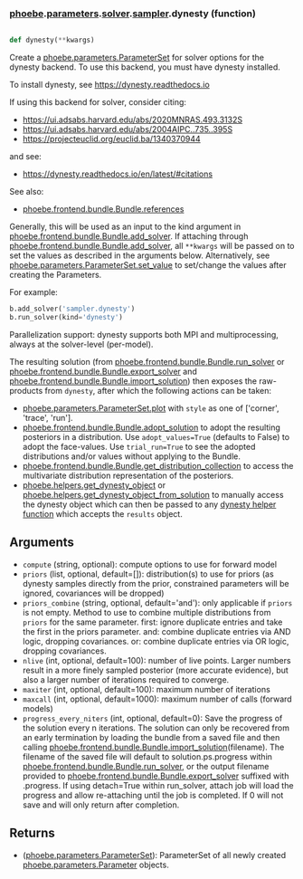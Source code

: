 ### [phoebe](phoebe.md).[parameters](phoebe.parameters.md).[solver](phoebe.parameters.solver.md).[sampler](phoebe.parameters.solver.sampler.md).dynesty (function)


```py

def dynesty(**kwargs)

```



Create a [phoebe.parameters.ParameterSet](phoebe.parameters.ParameterSet.md) for solver options for the
dynesty backend.  To use this backend, you must have dynesty installed.

To install dynesty, see https://dynesty.readthedocs.io

If using this backend for solver, consider citing:
* https://ui.adsabs.harvard.edu/abs/2020MNRAS.493.3132S
* https://ui.adsabs.harvard.edu/abs/2004AIPC..735..395S
* https://projecteuclid.org/euclid.ba/1340370944

and see:
* https://dynesty.readthedocs.io/en/latest/#citations

See also:
* [phoebe.frontend.bundle.Bundle.references](phoebe.frontend.bundle.Bundle.references.md)

Generally, this will be used as an input to the kind argument in
[phoebe.frontend.bundle.Bundle.add_solver](phoebe.frontend.bundle.Bundle.add_solver.md).  If attaching through
[phoebe.frontend.bundle.Bundle.add_solver](phoebe.frontend.bundle.Bundle.add_solver.md), all `**kwargs` will be
passed on to set the values as described in the arguments below.  Alternatively,
see [phoebe.parameters.ParameterSet.set_value](phoebe.parameters.ParameterSet.set_value.md) to set/change the values
after creating the Parameters.

For example:

```py
b.add_solver('sampler.dynesty')
b.run_solver(kind='dynesty')
```

Parallelization support: dynesty supports both MPI and multiprocessing, always
at the solver-level (per-model).

The resulting solution (from [phoebe.frontend.bundle.Bundle.run_solver](phoebe.frontend.bundle.Bundle.run_solver.md) or
[phoebe.frontend.bundle.Bundle.export_solver](phoebe.frontend.bundle.Bundle.export_solver.md) and [phoebe.frontend.bundle.Bundle.import_solution](phoebe.frontend.bundle.Bundle.import_solution.md))
then exposes the raw-products from `dynesty`, after which the following
actions can be taken:

* [phoebe.parameters.ParameterSet.plot](phoebe.parameters.ParameterSet.plot.md) with `style` as one of
    ['corner', 'trace', 'run'].
* [phoebe.frontend.bundle.Bundle.adopt_solution](phoebe.frontend.bundle.Bundle.adopt_solution.md) to adopt the resulting
    posteriors in a distribution.  Use `adopt_values=True` (defaults to False)
    to adopt the face-values.  Use `trial_run=True` to see the adopted
    distributions and/or values without applying to the Bundle.
* [phoebe.frontend.bundle.Bundle.get_distribution_collection](phoebe.frontend.bundle.Bundle.get_distribution_collection.md) to access
    the multivariate distribution representation of the posteriors.
* [phoebe.helpers.get_dynesty_object](phoebe.helpers.get_dynesty_object.md) or [phoebe.helpers.get_dynesty_object_from_solution](phoebe.helpers.get_dynesty_object_from_solution.md)
    to manually access the dynesty object which can then be passed to any
    [dynesty helper function](https://dynesty.readthedocs.io/en/latest/api.html#module-dynesty.results)
    which accepts the `results` object.


Arguments
----------
* `compute` (string, optional): compute options to use for forward model
* `priors` (list, optional, default=[]): distribution(s) to use for priors
    (as dynesty samples directly from the prior, constrained parameters will
    be ignored, covariances will be dropped)
* `priors_combine` (string, optional, default='and'): only applicable
    if `priors` is not empty.  Method to use to combine multiple distributions
    from `priors` for the same parameter.
    first: ignore duplicate entries and take the first in the priors parameter.
    and: combine duplicate entries via AND logic, dropping covariances.
    or: combine duplicate entries via OR logic, dropping covariances.
* `nlive` (int, optional, default=100): number of live points.   Larger
    numbers result in a more finely sampled posterior (more accurate evidence),
    but also a larger number of iterations required to converge.
* `maxiter` (int, optional, default=100): maximum number of iterations
* `maxcall` (int, optional, default=1000): maximum number of calls (forward models)
* `progress_every_niters` (int, optional, default=0): Save the progress of
    the solution every n iterations.  The solution can only be recovered
    from an early termination by loading the bundle from a saved file and
    then calling [phoebe.frontend.bundle.Bundle.import_solution](phoebe.frontend.bundle.Bundle.import_solution.md)(filename).
    The filename of the saved file will default to solution.ps.progress within
    [phoebe.frontend.bundle.Bundle.run_solver](phoebe.frontend.bundle.Bundle.run_solver.md), or the output filename provided
    to [phoebe.frontend.bundle.Bundle.export_solver](phoebe.frontend.bundle.Bundle.export_solver.md) suffixed with .progress.
    If using detach=True within run_solver, attach job will load the progress
    and allow re-attaching until the job is completed.  If 0 will not save
    and will only return after completion.


Returns
--------
* ([phoebe.parameters.ParameterSet](phoebe.parameters.ParameterSet.md)): ParameterSet of all newly created
    [phoebe.parameters.Parameter](phoebe.parameters.Parameter.md) objects.

